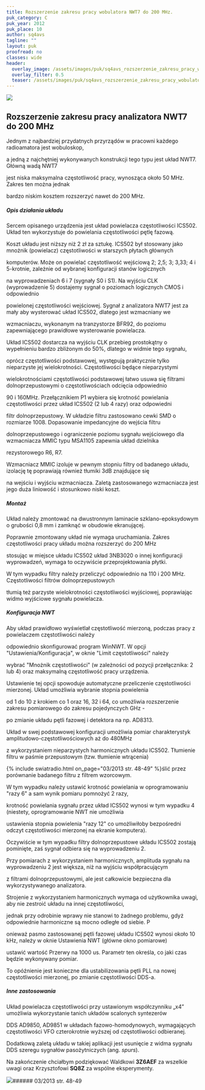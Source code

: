 ```yaml
---
title: Rozszerzenie zakresu pracy wobulatora NWT7 do 200 MHz.
puk_category: C
puk_year: 2012
puk_place: 10
author: sq4avs
tagline: ""
layout: puk
proofread: no
classes: wide
header:
  overlay_image: /assets/images/puk/sq4avs_rozszerzenie_zakresu_pracy_wobulatora_nwt7_do_200_mhz.jpg
  overlay_filter: 0.5
  teaser: /assets/images/puk/sq4avs_rozszerzenie_zakresu_pracy_wobulatora_nwt7_do_200_mhz.jpg
---
```






 



![](assets/data/img/projects/2012-10-0.jpg) 



Rozszerzenie zakresu pracy analizatora NWT7 do 200 MHz
------------------------------------------------------





 Jednym z najbardziej przydatnych przyrządów w pracowni każdego radioamatora jest wobuloskop,

 a jedną z najchętniej wykonywanych konstrukcji tego typu jest układ NWT7. Główną wadą NWT7

 jest niska maksymalna częstotliwość pracy, wynosząca około 50 MHz. Zakres ten można jednak

 bardzo niskim kosztem rozszerzyć nawet do 200 MHz.




##### Opis działania układu




Sercem opisanego urządzenia jest układ powielacza częstotliwości ICS502. Układ ten wykorzystuje do powielania częstotliwości pętlę fazową.

 Koszt układu jest niższy niż 2 zł za sztukę. ICS502 był stosowany jako mnożnik (powielacz) częstotliwości w starszych płytach głównych

 komputerów. Może on powielać częstotliwość wejściową 2; 2,5; 3; 3,33; 4 i 5-krotnie, zależnie od wybranej konfiguracji stanów logicznych

 na wyprowadzeniach 6 i 7 (sygnały S0 i S1). Na wyjściu CLK (wyprowadzenie 5) dostajemy sygnał o poziomach logicznych CMOS i odpowiednio

 powielonej częstotliwości wejściowej. Sygnał z analizatora NWT7 jest za mały aby wysterować układ ICS502, dlatego jest wzmacniany we

 wzmacniaczu, wykonanym na tranzystorze BFR92, do poziomu zapewniającego prawidłowe wysterowanie powielacza.






 Układ ICS502 dostarcza na wyjściu CLK przebieg prostokątny o wypełnieniu bardzo zbliżonym do 50%, dlatego w widmie tego sygnału,

 oprócz częstotliwości podstawowej, występują praktycznie tylko nieparzyste jej wielokrotności. Częstotliwości będące nieparzystymi

 wielokrotnościami częstotliwości podstawowej łatwo usuwa się filtrami dolnoprzepustowymi o częstotliwościach odcięcia odpowiednio

 90 i 160MHz. Przełącznikiem P1 wybiera się krotność powielania częstotliwości przez układ ICS502 (2 lub 4 razy) oraz odpowiedni

 filtr dolnoprzepustowy. W układzie filtru zastosowano cewki SMD o rozmiarze 1008. Dopasowanie impedancyjne do wejścia filtru

 dolnoprzepustowego i ograniczenie poziomu sygnału wejściowego dla wzmacniacza MMIC typu MSA1105 zapewnia układ dzielnika

 rezystorowego R6, R7.

 




 Wzmacniacz MMIC izoluje w pewnym stopniu filtry od badanego układu, izolację tę poprawiają również tłumiki 3dB znajdujące się

 na wejściu i wyjściu wzmacniacza. Zaletą zastosowanego wzmacniacza jest jego duża liniowość i stosunkowo niski koszt.




##### Montaż




 Układ należy zmontować na dwustronnym laminacie szklano-epoksydowym o grubości 0,8 mm i zamknąć w obudowie ekranującej.

 Poprawnie zmontowany układ nie wymaga uruchamiania. Zakres częstotliwości pracy układu można rozszerzyć do 200 MHz

 stosując w miejsce układu ICS502 układ 3NB3020 o innej konfiguracji wyprowadzeń, wymaga to oczywiście przeprojektowania płytki.

 W tym wypadku filtry należy przeliczyć odpowiednio na 110 i 200 MHz. Częstotliwości filtrów dolnoprzepustowych

 tłumią też parzyste wielokrotności częstotliwości wyjściowej, poprawiając widmo wyjściowe sygnału powielacza.

 


##### Konfiguracja NWT




 Aby układ prawidłowo wyświetlał częstotliwość mierzoną, podczas pracy z powielaczem częstotliwości należy

 odpowiednio skonfigurować program WinNWT. W opcji "Ustawienia/Konfiguracja", w oknie "Limit częstotliwości" należy

 wybrać "Mnożnik częstotliwości" (w zależności od pozycji przełącznika: 2 lub 4) oraz maksymalną częstotliwość pracy urządzenia.

 Ustawienie tej opcji spowoduje automatyczne przeliczenie częstotliwości mierzonej. Układ umożliwia wybranie stopnia powielenia

 od 1 do 10 z krokiem co 1 oraz 16, 32 i 64, co umożliwia rozszerzenie zakresu pomiarowego do zakresu pojedynczych GHz -

 po zmianie układu pętli fazowej i detektora na np. AD8313.






 Układ w swej podstawowej konfiguracji umożliwia pomiar charakterystyk amplitudowo-częstotliwościowych aż do 480MHz

 z wykorzystaniem nieparzystych harmonicznych układu ICS502. Tłumienie filtru w paśmie przepustowym (tzw. tłumienie wtrącenia)

{% include swiatradio.html on_page="03/2013 str. 48-49" %}ślić przez porównanie badanego filtru z filtrem wzorcowym.

 W tym wypadku należy ustawić krotność powielania w oprogramowaniu "razy 6" a sam wynik pomiaru pomnożyć 2 razy,

 krotność powielania sygnału przez układ ICS502 wynosi w tym wypadku 4 (niestety, oprogramowanie NWT nie umożliwia

 ustawienia stopnia powielenia "razy 12" co umożliwiłoby bezpośredni odczyt częstotliwości mierzonej na ekranie komputera).

 Oczywiście w tym wypadku filtry dolnoprzepustowe układu ICS502 zostają pominięte, zaś sygnał odbiera się na wyprowadzeniu 2.

 




 Przy pomiarach z wykorzystaniem harmonicznych, amplituda sygnału na wyprowadzeniu 2 jest większa, niż na wyjściu współpracującym

 z filtrami dolnoprzepustowymi, ale jest całkowicie bezpieczna dla wykorzystywanego analizatora.

 Strojenie z wykorzystaniem harmonicznych wymaga od użytkownika uwagi, aby nie zestroić układu na innej częstotliwości,

 jednak przy odrobinie wprawy nie stanowi to żadnego problemu, gdyż odpowiednie harmoniczne są mocno odległe od siebie. P

 onieważ pasmo zastosowanej pętli fazowej układu ICS502 wynosi około 10 kHz, należy w oknie Ustawienia NWT (główne okno pomiarowe)

 ustawić wartość Przerwy na 1000 us. Parametr ten określa, co jaki czas będzie wykonywany pomiar.

 To opóźnienie jest konieczne dla ustabilizowania pętli PLL na nowej częstotliwości mierzonej, po zmianie częstotliwości DDS-a.

 


##### Inne zastosowania




Układ powielacza częstotliwości przy ustawionym współczynniku „x4” umożliwia wykorzystanie tanich układów scalonych syntezerów

DDS AD9850, AD9851 w układach fazowo-homodynowych, wymagających częstotliwości VFO czterokrotnie wyższej od częstotliwości odbieranej.

Dodatkową zaletą układu w takiej aplikacji jest usunięcie z widma sygnału DDS szeregu sygnałów pasożytniczych (ang. *spurs*).






 Na zakończenie chciałbym podziękować Waldkowi **3Z6AEF** za wszelkie uwagi oraz Krzysztofowi **SQ8Z** za wspólne eksperymenty.







![](assets/img/logo/sr_logo_s.jpg)###### 03/2013 str. 48-49

 





 


